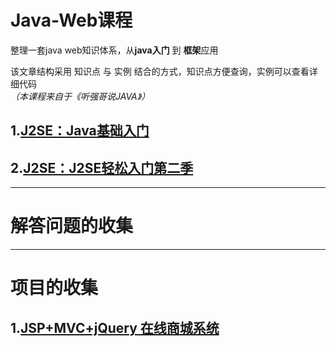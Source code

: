 # Java-Web课程

整理一套java web知识体系，从**java入门** 到 **框架**应用  

该文章结构采用 知识点 与 实例 结合的方式，知识点方便查询，实例可以查看详细代码  
*（本课程来自于《听强哥说JAVA》）*  

## 1.[J2SE：Java基础入门](doc/J2SE.md)
## 2.[J2SE：J2SE轻松入门第二季](doc/J2SE_2.md)



---

# 解答问题的收集  


---

# 项目的收集  

## 1.[JSP+MVC+jQuery 在线商城系统](doc/OnlineMall.md)